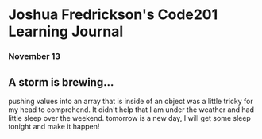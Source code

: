# Joshua Fredrickson's Code201 Learning Journal
### November 13

## A storm is brewing...

pushing values into an array that is inside of an object was a little tricky for my head to comprehend.  It didn't help that I am under the weather and had little sleep over the weekend.  tomorrow is a new day, I will get some sleep tonight and make it happen!
